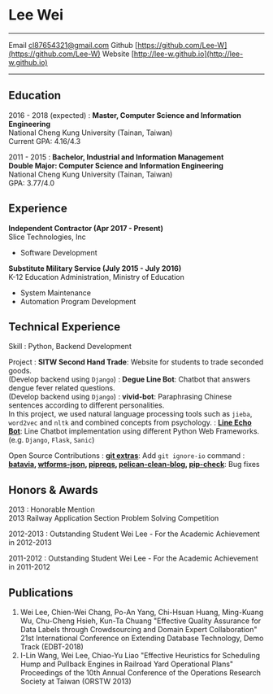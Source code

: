 Lee Wei
=======

-------------------     ----------------------------
Email                   cl87654321@gmail.com
Github							 [https://github.com/Lee-W](https://github.com/Lee-W)
Website                 [http://lee-w.github.io](http://lee-w.github.io)
-------------------     ----------------------------

Education
---------

2016 - 2018 (expected)
:   **Master, Computer Science and Information Engineering**  
    National Cheng Kung University (Tainan, Taiwan)  
    Current GPA: 4.16/4.3

2011 - 2015
:   **Bachelor, Industrial and Information Management**  
    **Double Major: Computer Science and Information Engineering**  
    National Cheng Kung University (Tainan, Taiwan)  
    GPA: 3.77/4.0

Experience
----------

**Independent Contractor (Apr 2017 - Present)**  
Slice Technologies, Inc

* Software Development

**Substitute Military Service (July 2015 - July 2016)**  
K-12 Education Administration, Ministry of Education

* System Maintenance
* Automation Program Development

Technical Experience
--------------------
Skill
:   Python, Backend Development

Project
:   **SITW Second Hand Trade**: Website for students to trade seconded goods.  
    (Develop backend using `Django`)
:   **Degue Line Bot**: Chatbot that answers dengue fever related questions.  
    (Develop backend using `Django`)
:   **vivid-bot**: Paraphrasing Chinese sentences according to different personalities.  
    In this project, we used natural language processing tools such as `jieba`, `word2vec` and `nltk` and combined concepts from psychology.
:   **[Line Echo Bot](https://github.com/Lee-W/line_echobot)**: Line Chatbot implementation using different Python Web Frameworks. (e.g. `Django`, `Flask`, `Sanic`)

Open Source Contributions
:   **[git extras](https://github.com/tj/git-extras)**: Add `git ignore-io` command
:   **[batavia](https://github.com/pybee/batavia), [wtforms-json](https://github.com/kvesteri/wtforms-json), [pipreqs](https://github.com/bndr/pipreqs), [pelican-clean-blog](https://github.com/gilsondev/pelican-clean-blog), [pip-check](https://github.com/bartTC/pip-check)**: Bug fixes

Honors & Awards
---------------
2013
:	Honorable Mention  
	2013 Railway Application Section Problem Solving Competition

2012-2013
:	Outstanding Student Wei Lee - For the Academic Achievement in 2012-2013

2011-2012
:	Outstanding Student Wei Lee - For the Academic Achievement in 2011-2012

Publications
---------------
1. Wei Lee, Chien-Wei Chang, Po-An Yang, Chi-Hsuan Huang, Ming-Kuang Wu, Chu-Cheng Hsieh, Kun-Ta Chuang "Effective Quality Assurance for Data Labels through Crowdsourcing and Domain Expert Collaboration" 21st International Conference on Extending Database Technology, Demo Track (EDBT-2018)
2. I-Lin Wang, Wei Lee,  Chiao-Yu Liao "Effective Heuristics for Scheduling Hump and Pullback Engines in Railroad Yard Operational Plans" Proceedings of the 10th Annual Conference of the Operations Research Society at Taiwan (ORSTW 2013)
